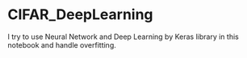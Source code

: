 # CIFAR_DeepLearning
I try to use Neural Network and Deep Learning by Keras library in this notebook and handle overfitting.
